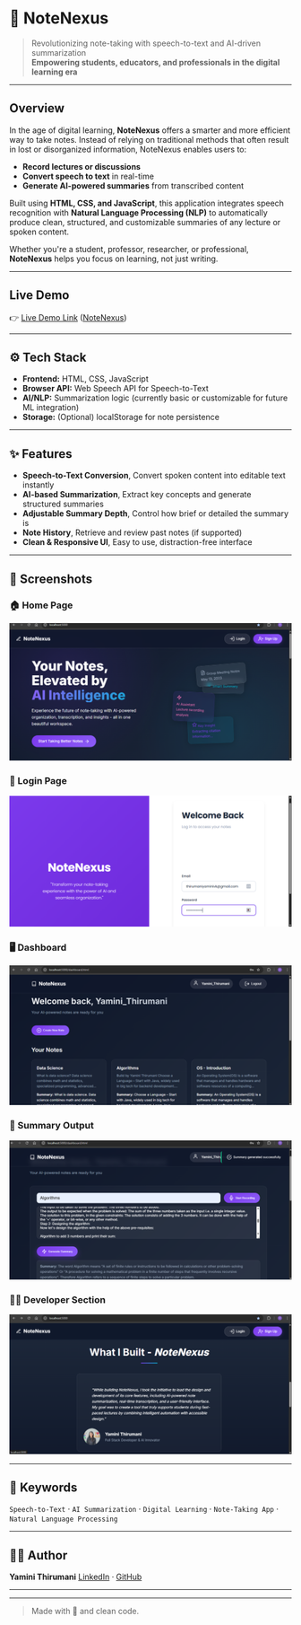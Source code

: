 
# 📝 NoteNexus

> Revolutionizing note-taking with speech-to-text and AI-driven summarization  
> **Empowering students, educators, and professionals in the digital learning era**

---

## Overview

In the age of digital learning, **NoteNexus** offers a smarter and more efficient way to take notes. Instead of relying on traditional methods that often result in lost or disorganized information, NoteNexus enables users to:

-  **Record lectures or discussions**
-  **Convert speech to text** in real-time
-  **Generate AI-powered summaries** from transcribed content

Built using **HTML, CSS, and JavaScript**, this application integrates speech recognition with **Natural Language Processing (NLP)** to automatically produce clean, structured, and customizable summaries of any lecture or spoken content.

Whether you're a student, professor, researcher, or professional, **NoteNexus** helps you focus on learning, not just writing.

---

##  Live Demo

👉 [Live Demo Link]([[https://your-demo-link.com](https://drive.google.com/file/d/12uA0P6DxqEA44aFI3FzNg3bf9AnOX5Yh/view?usp=sharing)]) ([NoteNexus](https://drive.google.com/file/d/12uA0P6DxqEA44aFI3FzNg3bf9AnOX5Yh/view?usp=sharing))

---

## ⚙️ Tech Stack

- **Frontend:** HTML, CSS, JavaScript
- **Browser API:** Web Speech API for Speech-to-Text
- **AI/NLP:** Summarization logic (currently basic or customizable for future ML integration)
- **Storage:** (Optional) localStorage for note persistence

---

## ✨ Features

- **Speech-to-Text Conversion**, Convert spoken content into editable text instantly  
- **AI-based Summarization**, Extract key concepts and generate structured summaries  
- **Adjustable Summary Depth**, Control how brief or detailed the summary is  
- **Note History**, Retrieve and review past notes (if supported)  
- **Clean & Responsive UI**, Easy to use, distraction-free interface  


---

## 📸 Screenshots

### 🏠 Home Page
![Home](https://raw.githubusercontent.com/yamini-thirumani/NoteNexus/main/backend/public/images/home.png)

### 🔐 Login Page
![Login](https://raw.githubusercontent.com/yamini-thirumani/NoteNexus/main/backend/public/images/login.png)

### 🖥️ Dashboard
![Dashboard](https://raw.githubusercontent.com/yamini-thirumani/NoteNexus/main/backend/public/images/dashboard.png)

### 🧠 Summary Output
![Summary](https://raw.githubusercontent.com/yamini-thirumani/NoteNexus/main/backend/public/images/summary.png)

### 👩‍💻 Developer Section
![Developer](https://raw.githubusercontent.com/yamini-thirumani/NoteNexus/main/backend/public/images/developer.png)


---



## 🧠 Keywords

`Speech-to-Text` · `AI Summarization` · `Digital Learning` · `Note-Taking App` · `Natural Language Processing`

---

## 🙋‍♀️ Author

**Yamini Thirumani**
[LinkedIn](https://linkedin.com/in/yamini-thirumani) · [GitHub](https://github.com/yamini-thirumani)

---
---

> Made with 💖 and clean code.

